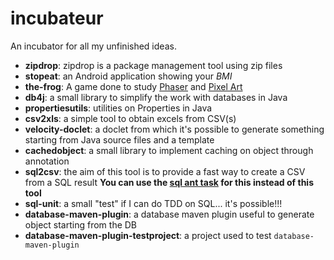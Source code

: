 incubateur
============

An incubator for all my unfinished ideas.

  * **zipdrop**: zipdrop is a package management tool using zip files
  * **stopeat**: an Android application showing your _BMI_
  * **the-frog**: A game done to study [Phaser](http://phaser.io) and [Pixel Art](http://en.wikipedia.org/wiki/Pixel_art)
  * **db4j**: a small library to simplify the work with databases in Java
  * **propertiesutils**: utilities on Properties in Java
  * **csv2xls**: a simple tool to obtain excels from CSV(s)
  * **velocity-doclet**: a doclet from which it's possible to generate something starting from Java source files and a template
  * **cachedobject**: a small library to implement caching on object through annotation
  * **sql2csv**: the aim of this tool is to provide a fast way to create a CSV from a SQL result **You can use the [sql ant task](https://ant.apache.org/manual/Tasks/sql.html) for this instead of this tool**
  * **sql-unit**: a small "test" if I can do TDD on SQL... it's possible!!!
  * **database-maven-plugin**: a database maven plugin useful to generate object starting from the DB
  * **database-maven-plugin-testproject**: a project used to test `database-maven-plugin`
